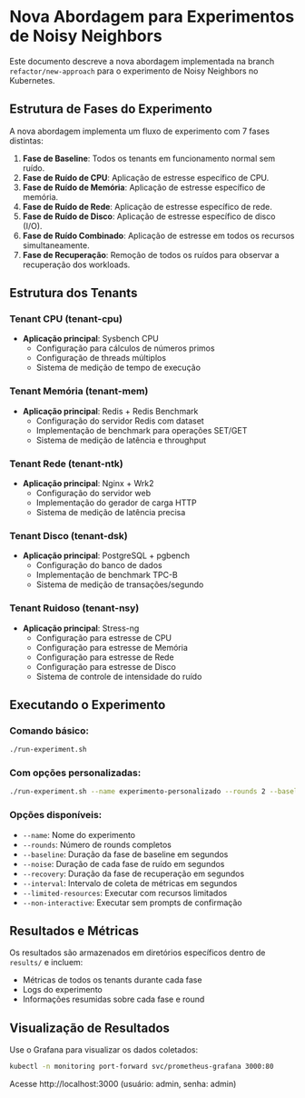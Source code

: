 # Nova Abordagem para Experimentos de Noisy Neighbors

Este documento descreve a nova abordagem implementada na branch `refactor/new-approach` para o experimento de Noisy Neighbors no Kubernetes.

## Estrutura de Fases do Experimento

A nova abordagem implementa um fluxo de experimento com 7 fases distintas:

1. **Fase de Baseline**: Todos os tenants em funcionamento normal sem ruído.
2. **Fase de Ruído de CPU**: Aplicação de estresse específico de CPU.
3. **Fase de Ruído de Memória**: Aplicação de estresse específico de memória.
4. **Fase de Ruído de Rede**: Aplicação de estresse específico de rede.
5. **Fase de Ruído de Disco**: Aplicação de estresse específico de disco (I/O).
6. **Fase de Ruído Combinado**: Aplicação de estresse em todos os recursos simultaneamente.
7. **Fase de Recuperação**: Remoção de todos os ruídos para observar a recuperação dos workloads.

## Estrutura dos Tenants

### Tenant CPU (tenant-cpu)
- **Aplicação principal**: Sysbench CPU
  - Configuração para cálculos de números primos
  - Configuração de threads múltiplos
  - Sistema de medição de tempo de execução

### Tenant Memória (tenant-mem)
- **Aplicação principal**: Redis + Redis Benchmark
  - Configuração do servidor Redis com dataset
  - Implementação de benchmark para operações SET/GET
  - Sistema de medição de latência e throughput

### Tenant Rede (tenant-ntk)
- **Aplicação principal**: Nginx + Wrk2
  - Configuração do servidor web
  - Implementação do gerador de carga HTTP
  - Sistema de medição de latência precisa

### Tenant Disco (tenant-dsk)
- **Aplicação principal**: PostgreSQL + pgbench
  - Configuração do banco de dados
  - Implementação de benchmark TPC-B
  - Sistema de medição de transações/segundo

### Tenant Ruidoso (tenant-nsy)
- **Aplicação principal**: Stress-ng
  - Configuração para estresse de CPU
  - Configuração para estresse de Memória
  - Configuração para estresse de Rede
  - Configuração para estresse de Disco
  - Sistema de controle de intensidade do ruído

## Executando o Experimento

### Comando básico:
```bash
./run-experiment.sh
```

### Com opções personalizadas:
```bash
./run-experiment.sh --name experimento-personalizado --rounds 2 --baseline 180 --noise 240 --recovery 180
```

### Opções disponíveis:

- `--name`: Nome do experimento
- `--rounds`: Número de rounds completos
- `--baseline`: Duração da fase de baseline em segundos
- `--noise`: Duração de cada fase de ruído em segundos
- `--recovery`: Duração da fase de recuperação em segundos
- `--interval`: Intervalo de coleta de métricas em segundos
- `--limited-resources`: Executar com recursos limitados
- `--non-interactive`: Executar sem prompts de confirmação

## Resultados e Métricas

Os resultados são armazenados em diretórios específicos dentro de `results/` e incluem:

- Métricas de todos os tenants durante cada fase
- Logs do experimento
- Informações resumidas sobre cada fase e round

## Visualização de Resultados

Use o Grafana para visualizar os dados coletados:

```bash
kubectl -n monitoring port-forward svc/prometheus-grafana 3000:80
```

Acesse http://localhost:3000 (usuário: admin, senha: admin)
